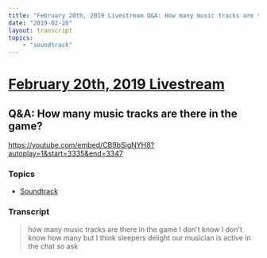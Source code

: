 ```yaml
---
title: "February 20th, 2019 Livestream Q&A: How many music tracks are there in the game?"
date: "2019-02-20"
layout: transcript
topics:
    - "soundtrack"
---
```

# [February 20th, 2019 Livestream](../2019-02-20.md)
## Q&A: How many music tracks are there in the game?
https://youtube.com/embed/CB9bSigNYH8?autoplay=1&start=3335&end=3347

### Topics
* [Soundtrack](../topics/soundtrack.md)

### Transcript

> how many music tracks are there in the game I don't know I don't know how many but I think sleepers delight our musician is active in the chat so ask
